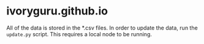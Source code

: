 # ivoryguru.github.io

All of the data is stored in the *.csv files. 
In order to update the data, run the `update.py` script.
This requires a local node to be running.
